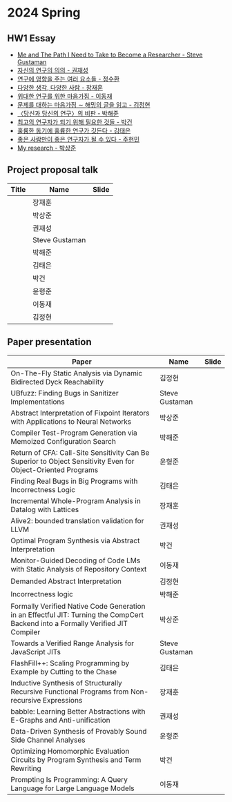 # 2024 Spring
## HW1 Essay

- [Me and The Path I Need to Take to Become a Researcher - Steve Gustaman](assignment/2024/hw1-SteveGustaman.pdf)
- [자신의 연구의 의의 - 권재성](assignment/2024/hw1-JaeseongKwon.pdf)
- [연구에 영향을 주는 여러 요소들 - 정수환](assignment/2024/hw1-SuhwanJeong.pdf)
- [다양한 생각, 다양한 사람 - 장재훈](assignment/2024/hw1-JaehoonJang.pdf)
- [위대한 연구를 위한 마음가짐 - 이동재](assignment/2024/hw1-DongjaeLee.pdf)
- [문제를 대하는 마음가짐 ∼ 해밍의 글을 읽고 - 김정현](assignment/2024/hw1-JunghyunKim.pdf)
- [〈당신과 당신의 연구〉의 비판 - 박해준](assignment/2024/hw1-HaejoonPark.pdf)
- [최고의 연구자가 되기 위해 필요한 것들 - 박건](assignment/2024/hw1-GeonPark.pdf)
- [훌륭한 동기에 훌륭한 연구가 깃든다 - 김태은](assignment/2024/hw1-TaeeunKim.pdf)
- [좋은 사람만이 좋은 연구자가 될 수 있다 - 주현민](assignment/2024/hw1-HyunminJu.pdf)
- [My research - 박상준](assignment/2024/hw1-SangjunPark.pdf)

## Project proposal talk

| Title | Name | Slide |
|-------|------|-------|
| | 장재훈 | |
| | 박상준 | |
| | 권재성 | |
| | Steve Gustaman | |
| | 박해준 | |
| | 김태은 | |
| | 박건 | |
| | 윤형준 | |
| | 이동재 | |
| | 김정현 | |

## Paper presentation

| Paper | Name | Slide |
|-------|------|-------|
| On-The-Fly Static Analysis via Dynamic Bidirected Dyck Reachability                                                              | 김정현         |  |
| UBfuzz: Finding Bugs in Sanitizer Implementations                                                                                | Steve Gustaman |  |
| Abstract Interpretation of Fixpoint Iterators with Applications to Neural Networks                                               | 박상준         |  |
| Compiler Test-Program Generation via Memoized Configuration Search                                                               | 박해준         |  |
| Return of CFA: Call-Site Sensitivity Can Be Superior to Object Sensitivity Even for Object-Oriented Programs                     | 윤형준         |  |
| Finding Real Bugs in Big Programs with Incorrectness Logic                                                                       | 김태은         |  |
| Incremental Whole-Program Analysis in Datalog with Lattices                                                                      | 장재훈         |  |
| Alive2: bounded translation validation for LLVM                                                                                  | 권재성         |  |
| Optimal Program Synthesis via Abstract Interpretation                                                                            | 박건           |  |
| Monitor-Guided Decoding of Code LMs with Static Analysis of Repository Context                                                   | 이동재         |  |
| Demanded Abstract Interpretation                                                                                                 | 김정현         |  |
| Incorrectness logic                                                                                                              | 박해준         |  |
| Formally Verified Native Code Generation in an Effectful JIT: Turning the CompCert Backend into a Formally Verified JIT Compiler | 박상준         |  |
| Towards a Verified Range Analysis for JavaScript JITs                                                                            | Steve Gustaman |  |
| FlashFill++: Scaling Programming by Example by Cutting to the Chase                                                              | 김태은         |  |
| Inductive Synthesis of Structurally Recursive Functional Programs from Non-recursive Expressions                                 | 장재훈         |  |
| babble: Learning Better Abstractions with E-Graphs and Anti-unification                                                          | 권재성         |  |
| Data-Driven Synthesis of Provably Sound Side Channel Analyses                                                                    | 윤형준         |  |
| Optimizing Homomorphic Evaluation Circuits by Program Synthesis and Term Rewriting                                               | 박건           |  |
| Prompting Is Programming: A Query Language for Large Language Models                                                             | 이동재         |  |
